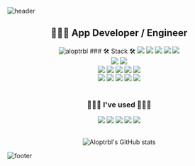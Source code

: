 ![header](https://capsule-render.vercel.app/api?type=waving&color=timeGradient&height=200&section=header&text=Welcome!&fontSize=40&fontAlignY=35&desc=Aloptrbl's%20GitHub%20Profile&descSize=20&descAlignY=50)

<div align=center>

## 👩🏻‍💻 App Developer / Engineer
<img src="https://komarev.com/ghpvc/?username=aloptrbl&label=Profile%20views&color=0e75b6&style=flat" alt="aloptrbl" />
### 🛠 Stack 🛠

<img src="https://img.shields.io/badge/kotlin-3776AB?style=for-the-badge&logo=kotlin&logoColor=white">
<img src="https://img.shields.io/badge/swift-00599C?style=for-the-badge&logo=swift&logoColor=white">
<img src="https://img.shields.io/badge/java-007396?style=for-the-badge&logo=java&logoColor=white"> 
<img src="https://img.shields.io/badge/swiftui-007396?style=for-the-badge&logo=swiftui&logoColor=white"> 
<img src="https://img.shields.io/badge/react-native-007396?style=for-the-badge&logo=react-native&logoColor=white"> 
<br>

<img src="https://img.shields.io/badge/express-000000?style=for-the-badge&logo=express&logoColor=white">
<img src="https://img.shields.io/badge/node.js-339933?style=for-the-badge&logo=Node.js&logoColor=white">
<br>

<img src="https://img.shields.io/badge/oracle-F80000?style=for-the-badge&logo=oracle&logoColor=white"> 
<img src="https://img.shields.io/badge/mysql-4479A1?style=for-the-badge&logo=mysql&logoColor=white"> 
<img src="https://img.shields.io/badge/mariaDB-003545?style=for-the-badge&logo=mariaDB&logoColor=white"> 
<img src="https://img.shields.io/badge/firebase-FFCA28?style=for-the-badge&logo=firebase&logoColor=white">
<img src="https://img.shields.io/badge/graphql-E535AB?style=for-the-badge&logo=graphql&logoColor=white">
<br>

<img src="https://img.shields.io/badge/html5-E34F26?style=for-the-badge&logo=html5&logoColor=white"> 
<img src="https://img.shields.io/badge/css-1572B6?style=for-the-badge&logo=css3&logoColor=white"> 
<img src="https://img.shields.io/badge/javascript-F7DF1E?style=for-the-badge&logo=javascript&logoColor=black"> 
<img src="https://img.shields.io/badge/jquery-0769AD?style=for-the-badge&logo=jquery&logoColor=white">
<img src="https://img.shields.io/badge/php-007396?style=for-the-badge&logo=php&logoColor=white"> 
<br>

<br>

### 🙋🏻‍♀️ I've used 🙋🏻‍♀️
<img src="https://img.shields.io/badge/git-F05032?style=for-the-badge&logo=git&logoColor=white">
<img src="https://img.shields.io/badge/github-181717?style=for-the-badge&logo=github&logoColor=white">
<img src="https://img.shields.io/badge/swagger-85EA2D17?style=for-the-badge&logo=swagger&logoColor=white">
<img src="https://img.shields.io/badge/postman-FF6C37?style=for-the-badge&logo=postman&logoColor=white">
<img src="https://img.shields.io/badge/slack-4A154B?style=for-the-badge&logo=slack&logoColor=white">
<br>

<br>

![Aloptrbl's GitHub stats](https://github-readme-stats.vercel.app/api?username=Aloptrbl&theme=algolia&show_icons=true)

</div>

![footer](https://capsule-render.vercel.app/api?section=footer&type=waving&color=timeGradient&height=100)
